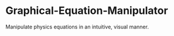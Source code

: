 Graphical-Equation-Manipulator
==============================

Manipulate physics equations in an intuitive, visual manner.
